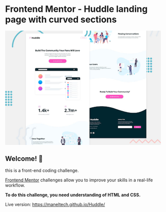 # Frontend Mentor - Huddle landing page with curved sections

![Header/intro section for the Huddle landing page with curved sections](./design/desktop-preview.jpg)

## Welcome! 👋

 this is a  front-end coding challenge.

[Frontend Mentor](https://www.frontendmentor.io) challenges allow you to improve your skills in a real-life workflow.

**To do this challenge, you need  understanding of HTML and CSS.**


Live version: https://maneltech.github.io/Huddle/

 
